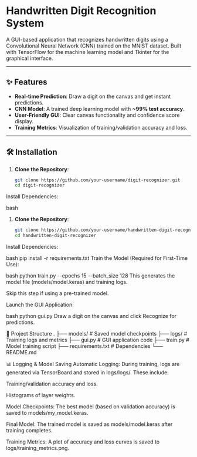# Handwritten Digit Recognition System

A GUI-based application that recognizes handwritten digits using a Convolutional Neural Network (CNN) trained on the MNIST dataset. Built with TensorFlow for the machine learning model and Tkinter for the graphical interface.

---

## ✨ Features
- **Real-time Prediction**: Draw a digit on the canvas and get instant predictions.
- **CNN Model**: A trained deep learning model with **~99% test accuracy**.
- **User-Friendly GUI**: Clear canvas functionality and confidence score display.
- **Training Metrics**: Visualization of training/validation accuracy and loss.

---

## 🛠 Installation

1. **Clone the Repository**:
   ```bash
   git clone https://github.com/your-username/digit-recognizer.git
   cd digit-recognizer
Install Dependencies:

bash
1. **Clone the Repository**:
   ```bash
   git clone https://github.com/your-username/handwritten-digit-recognizer.git
   cd handwritten-digit-recognizer
Install Dependencies:

bash
pip install -r requirements.txt
Train the Model (Required for First-Time Use):

bash
python train.py --epochs 15 --batch_size 128
This generates the model file (models/model.keras) and training logs.

Skip this step if using a pre-trained model.

Launch the GUI Application:

bash
python gui.py
Draw a digit on the canvas and click Recognize for predictions.



📂 Project Structure
.
├── models/             # Saved model checkpoints
├── logs/               # Training logs and metrics
├── gui.py              # GUI application code
├── train.py            # Model training script
├── requirements.txt    # Dependencies
└── README.md

📊 Logging & Model Saving
Automatic Logging: During training, logs are generated via TensorBoard and stored in logs/logs/. These include:

Training/validation accuracy and loss.

Histograms of layer weights.

Model Checkpoints: The best model (based on validation accuracy) is saved to models/my_model.keras.

Final Model: The trained model is saved as models/model.keras after training completes.

Training Metrics: A plot of accuracy and loss curves is saved to logs/training_metrics.png.
